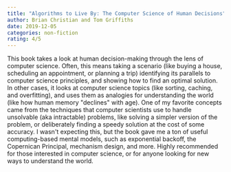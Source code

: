 ```yaml
---
title: "Algorithms to Live By: The Computer Science of Human Decisions"
author: Brian Christian and Tom Griffiths
date: 2019-12-05
categories: non-fiction
rating: 4/5
---
```


This book takes a look at human decision-making through the lens of computer science. Often, this means taking a scenario (like buying a house, scheduling an appointment, or planning a trip) identifying its parallels to computer science principles, and showing how to find an optimal solution. In other cases, it looks at computer science topics (like sorting, caching, and overfitting), and uses them as analogies for understanding the world (like how human memory "declines" with age). One of my favorite concepts came from the techniques that computer scientists use to handle unsolvable (aka intractable) problems, like solving a simpler version of the problem, or deliberately finding a speedy solution at the cost of some accuracy. I wasn't expecting this, but the book gave me a ton of useful computing-based mental models, such as exponential backoff, the Copernican Principal, mechanism design, and more. Highly recommended for those interested in computer science, or for anyone looking for new ways to understand the world.
